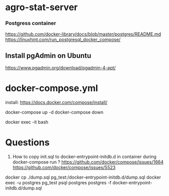 # agro-stat-server

### Postgress container
https://github.com/docker-library/docs/blob/master/postgres/README.md
https://linuxhint.com/run_postgresql_docker_compose/

## Install pgAdmin on Ubuntu
https://www.pgadmin.org/download/pgadmin-4-apt/

# docker-compose.yml
install: https://docs.docker.com/compose/install/

docker-compose up -d
docker-compose down

docker exec -it <mycontainer> bash


# Questions
1) How to copy init.sql to docker-entrypoint-initdb.d in container during docker-compose run ?
https://github.com/docker/compose/issues/1664
https://github.com/docker/compose/issues/5523

docker cp ./dump.sql pg_test:/docker-entrypoint-initdb.d/dump.sql
docker exec -u postgres pg_test psql postgres postgres -f docker-entrypoint-initdb.d/dump.sql